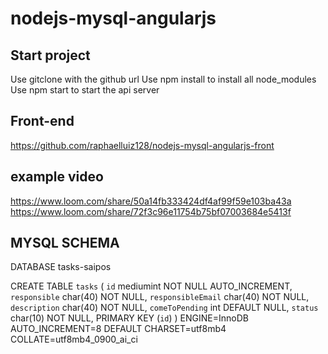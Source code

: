 # nodejs-mysql-angularjs

## Start project
Use gitclone with the github url
Use npm install to install all node_modules
Use npm start to start the api server
## Front-end
https://github.com/raphaelluiz128/nodejs-mysql-angularjs-front

## example video
https://www.loom.com/share/50a14fb333424df4af99f59e103ba43a
https://www.loom.com/share/72f3c96e11754b75bf07003684e5413f
## MYSQL SCHEMA


DATABASE tasks-saipos

CREATE TABLE `tasks` (
  `id` mediumint NOT NULL AUTO_INCREMENT,
  `responsible` char(40) NOT NULL,
  `responsibleEmail` char(40) NOT NULL,
  `description` char(40) NOT NULL,
  `comeToPending` int DEFAULT NULL,
  `status` char(10) NOT NULL,
  PRIMARY KEY (`id`)
) ENGINE=InnoDB AUTO_INCREMENT=8 DEFAULT CHARSET=utf8mb4 COLLATE=utf8mb4_0900_ai_ci